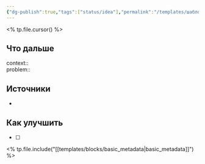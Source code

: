 ```yaml
---
{"dg-publish":true,"tags":["status/idea"],"permalink":"/templates/шаблон ковки/","dgPassFrontmatter":true}
---
```



<% tp.file.cursor() %>


## Что дальше



context::  
problem::

## Источники



- 

## Как улучшить

- [ ] 

<% tp.file.include("[[templates/blocks/basic_metadata|basic_metadata]]") %>
